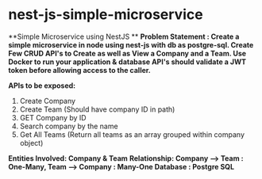 # nest-js-simple-microservice
**Simple Microservice using NestJS
**
**Problem Statement : Create a simple microservice in node using nest-js with db as postgre-sql. Create Few CRUD API's to Create as well as View a Company and a Team.
Use Docker to run your application & database
API's should validate a JWT token before allowing access to the caller.**

**APIs to be exposed:**
1. Create Company
2. Create Team (Should have company ID in path)
3. GET Company by ID
4. Search company by the name
5. Get All Teams (Return all teams as an array grouped within company object)


**Entities Involved: Company & Team**
**Relationship: Company --> Team : One-Many, Team --> Company : Many-One
Database : Postgre SQL**
